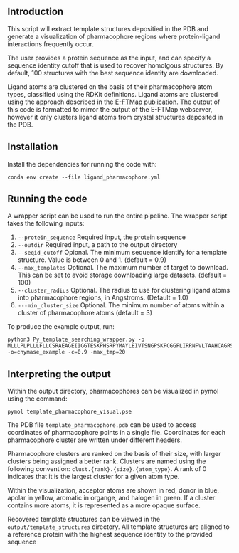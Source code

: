 ## Introduction

This script will extract template structures depositied in the PDB and generate a visualization of pharmacophore regions where protein-ligand interactions frequently occur. 

The user provides a protein sequence as the input, and can specify a sequence identity cutoff that is used to recover homolgous structures. By default, 100 structures with the best sequence identity are downloaded.

Ligand atoms are clustered on the basis of their pharmacophore atom types, classified using the RDKit definitions.
Ligand atoms are clustered using the approach described in the [E-FTMap publication](https://doi.org/10.1021/acs.jcim.3c01969). The output of this code is formatted to mirror the output of the E-FTMap webserver, however it only clusters ligand atoms from crystal structures deposited in the PDB.

## Installation
Install the dependencies for running the code with:
```
conda env create --file ligand_pharmacophore.yml
```

## Running the code
A wrapper script can be used to run the entire pipeline. 
The wrapper script takes the following inputs:
1) ```--protein_sequence``` Required input, the protein sequence
2) ```--outdir``` Required input, a path to the output directory
3) ```--seqid_cutoff``` Opional. The minimum sequence identify for a template structure. Value is between 0 and 1. (default = 0.9)
4) ```--max_templates``` Optional. The maximum number of target to download. This can be set to avoid storage downloading large datasets. (default = 100)
5) ```--cluster_radius``` Optional. The radius to use for clustering ligand atoms into pharmacophore regions, in Angstroms. (Default = 1.0)
6) ```---min_cluster_size``` Optional. The minimum number of atoms within a cluster of pharmacophore atoms (default = 3)

To produce the example output, run:
```
python3 Py_template_searching_wrapper.py -p MLLLPLPLLLFLLCSRAEAGEIIGGTESKPHSRPYMAYLEIVTSNGPSKFCGGFLIRRNFVLTAAHCAGRSITVTLGAHNITEEEDTWQKLEVIKQFRHPKYNTSTLHHDIMLLKLKEKASLTLAVGTLPFPSQKNFVPPGRMCRVAGWGRTGVLKPGSDTLQEVKLRLMDPQACSHFRDFDHNLQLCVGNPRKTKSAFKGDSGGPLLCAGVAQGIVSYGRSDAKPPAVFTRISHYRPWINQILQAN -o=chymase_example -c=0.9 -max_tmp=20
```

## Interpreting the output
Within the output directory, pharmacophores can be visualized in pymol using the command:
```
pymol template_pharmacophore_visual.pse
```

The PDB file ```template_pharmacophore.pdb``` can be used to access coordinates of pharmacophore points in a single file. Coordinates for each pharmacophore cluster are written under different headers.

Pharmacophore clusters are ranked on the basis of their size, with larger clusters being assigned a better rank. Clusters are named using the following convention: ```clust.{rank}.{size}.{atom_type}```. A rank of 0 indicates that it is the largest cluster for a given atom type.

Within the visualization, acceptor atoms are shown in red, donor in blue, apolar in yellow, aromatic in organge, and halogen in green. If a cluster contains more atoms, it is represented as a more opaque surface.

Recovered template structures can be viewed in the ```output/template_structures``` directory. All template structures are aligned to a reference protein with the highest sequence identity to the provided sequence
